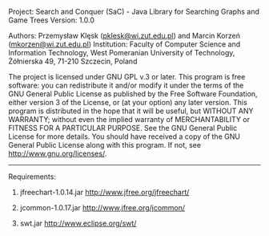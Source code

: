 Project: Search and Conquer (SaC) - Java Library for Searching Graphs and Game Trees
Version: 1.0.0

Authors: Przemysław Klęsk (pklesk@wi.zut.edu.pl) and Marcin Korzeń (mkorzen@wi.zut.edu.pl)
Institution: Faculty of Computer Science and Information Technology, West Pomeranian University of Technology, Żółnierska 49, 71-210 Szczecin, Poland

The project is licensed under GNU GPL v.3 or later. This program is free software: you can redistribute it and/or modify it under the terms of the GNU General Public License 
as published by the Free Software Foundation, either version 3 of the License, or (at your option) any later version. This program is distributed in the hope that it will be 
useful, but WITHOUT ANY WARRANTY; without even the implied warranty of MERCHANTABILITY or FITNESS FOR A PARTICULAR PURPOSE. See the GNU General Public License for more details. 
You should have received a copy of the GNU General Public License along with this program. If not, see <http://www.gnu.org/licenses/>.

---

Requirements:

1. jfreechart-1.0.14.jar
http://www.jfree.org/jfreechart/

2. jcommon-1.0.17.jar
http://www.jfree.org/jcommon/

3. swt.jar
http://www.eclipse.org/swt/